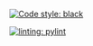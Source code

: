 [![Code style: black](https://img.shields.io/badge/code%20style-black-000000.svg)](https://github.com/psf/black)


[![linting: pylint](https://img.shields.io/badge/linting-pylint-yellowgreen)](https://github.com/PyCQA/pylint)

